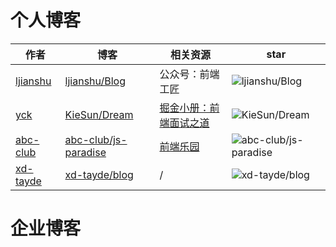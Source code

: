 # 个人博客

作者 | 博客 | 相关资源 | star
------------ | ------------- | ------------- | -------------
[ljianshu](https://github.com/ljianshu) | [ljianshu/Blog](https://github.com/ljianshu/Blog) | 公众号：前端工匠 | ![ljianshu/Blog](https://img.shields.io/github/stars/ljianshu/Blog?style=social)
[yck](https://github.com/KieSun) | [KieSun/Dream](https://github.com/KieSun/Dream) | [掘金小册：前端面试之道](https://juejin.im/book/6844733763675488269?referrer=574f8d8d2e958a005fd4edac) | ![KieSun/Dream](https://img.shields.io/github/stars/KieSun/Dream?style=social)
[abc-club](https://github.com/abc-club) | [abc-club/js-paradise](https://github.com/abc-club/js-paradise) | [前端乐园](https://share.aoping.club/) | ![abc-club/js-paradise](https://img.shields.io/github/stars/abc-club/js-paradise?style=social)
[xd-tayde](https://github.com/xd-tayde) | [xd-tayde/blog](https://github.com/xd-tayde/blog) | / | ![xd-tayde/blog](https://img.shields.io/github/stars/xd-tayde/blog?style=social)


# 企业博客


